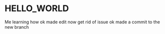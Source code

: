 HELLO_WORLD
===========

Me learning how
ok made edit now get rid of issue
ok made a commit to the new branch
